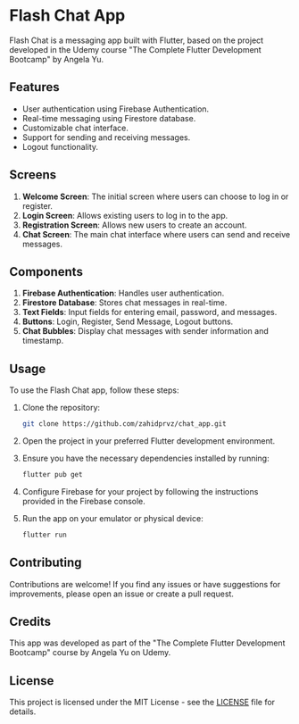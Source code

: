 # Flash Chat App

Flash Chat is a messaging app built with Flutter, based on the project developed in the Udemy course "The Complete Flutter Development Bootcamp" by Angela Yu.

## Features

- User authentication using Firebase Authentication.
- Real-time messaging using Firestore database.
- Customizable chat interface.
- Support for sending and receiving messages.
- Logout functionality.

## Screens

1. **Welcome Screen**: The initial screen where users can choose to log in or register.
2. **Login Screen**: Allows existing users to log in to the app.
3. **Registration Screen**: Allows new users to create an account.
4. **Chat Screen**: The main chat interface where users can send and receive messages.

## Components

1. **Firebase Authentication**: Handles user authentication.
2. **Firestore Database**: Stores chat messages in real-time.
3. **Text Fields**: Input fields for entering email, password, and messages.
4. **Buttons**: Login, Register, Send Message, Logout buttons.
5. **Chat Bubbles**: Display chat messages with sender information and timestamp.

## Usage

To use the Flash Chat app, follow these steps:

1. Clone the repository:

   ```bash
   git clone https://github.com/zahidprvz/chat_app.git
   ```

2. Open the project in your preferred Flutter development environment.

3. Ensure you have the necessary dependencies installed by running:

   ```bash
   flutter pub get
   ```

4. Configure Firebase for your project by following the instructions provided in the Firebase console.

5. Run the app on your emulator or physical device:

   ```bash
   flutter run
   ```

## Contributing

Contributions are welcome! If you find any issues or have suggestions for improvements, please open an issue or create a pull request.

## Credits

This app was developed as part of the "The Complete Flutter Development Bootcamp" course by Angela Yu on Udemy.

## License

This project is licensed under the MIT License - see the [LICENSE](LICENSE) file for details.
